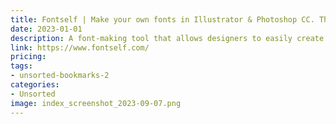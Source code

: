 ```yaml
---
title: Fontself | Make your own fonts in Illustrator & Photoshop CC. The easiest font maker fro all creatives!
date: 2023-01-01
description: A font-making tool that allows designers to easily create their own custom fonts.
link: https://www.fontself.com/
pricing: 
tags: 
- unsorted-bookmarks-2 
categories: 
- Unsorted 
image: index_screenshot_2023-09-07.png
---
```

